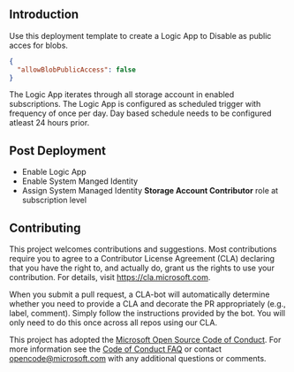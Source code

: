 ## Introduction
Use this deployment template to create a Logic App to Disable as public acces for blobs.

```json
{
  "allowBlobPublicAccess": false
}
```
The Logic App iterates through all storage account in enabled subscriptions.
The Logic App is configured as scheduled trigger with frequency of once per day.
Day based schedule needs to be configured atleast 24 hours prior.

## Post Deployment
- Enable Logic App
- Enable System Manged Identity
- Assign System Managed Identity **Storage Account Contributor** role at subscription level

## Contributing

This project welcomes contributions and suggestions.  Most contributions require you to agree to a
Contributor License Agreement (CLA) declaring that you have the right to, and actually do, grant us
the rights to use your contribution. For details, visit https://cla.microsoft.com.

When you submit a pull request, a CLA-bot will automatically determine whether you need to provide
a CLA and decorate the PR appropriately (e.g., label, comment). Simply follow the instructions
provided by the bot. You will only need to do this once across all repos using our CLA.

This project has adopted the [Microsoft Open Source Code of Conduct](https://opensource.microsoft.com/codeofconduct/).
For more information see the [Code of Conduct FAQ](https://opensource.microsoft.com/codeofconduct/faq/) or
contact [opencode@microsoft.com](mailto:opencode@microsoft.com) with any additional questions or comments.
